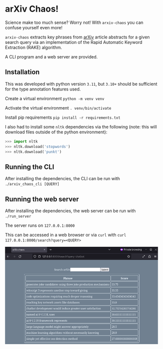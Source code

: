 # arXiv Chaos!
Science make too much sense? Worry not! With `arxiv-chaos` you can confuse yourself even more!

`arxiv-chaos` extracts key phrases from [arXiv](https://arxiv.org) article abstracts for a given search query via an implementation of the Rapid Automatic Keyword Extraction (RAKE) algorithm.

A CLI program and a web server are provided.


## Installation
This was developed with python version `3.11`, but `3.10+` should be sufficient for the type annotation features used.

Create a virtual environment
`python -m venv venv`

Activate the virtual environment
`. venv/bin/activate`

Install pip requirements
`pip install -r requirements.txt`

I also had to install some `nltk` dependencies via the following (note: this will download files outside of the python environment):
```python
>>> import nltk
>>> nltk.download('stopwords')
>>> nltk.download('punkt')
```


## Running the CLI
After installing the dependencies, the CLI can be run with
`./arxiv_chaos_cli [QUERY]`


## Running the web server
After installing the dependencies, the web server can be run with
`./run_server`

The server runs on `127.0.0.1:8000`

This can be accessed in a web browser or via `curl` with
`curl 127.0.0.1:8000/search?query=<QUERY>`

![Screenshot](./assets/screenshot.png)
